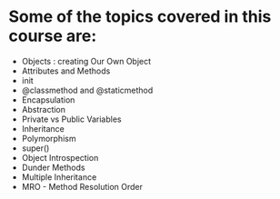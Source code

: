 # Some of the topics covered in this course are:
- Objects : creating Our Own Object
- Attributes and Methods
- init
- @classmethod and @staticmethod
- Encapsulation
- Abstraction
- Private vs Public Variables
- Inheritance
- Polymorphism
- super()
- Object Introspection
- Dunder Methods
- Multiple Inheritance
- MRO - Method Resolution Order
